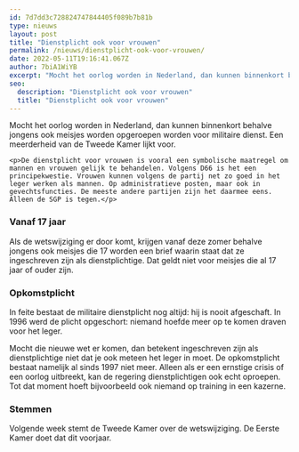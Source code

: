 ```yaml
---
id: 7d7dd3c728824747844405f089b7b81b
type: nieuws
layout: post
title: "Dienstplicht ook voor vrouwen"
permalink: /nieuws/dienstplicht-ook-voor-vrouwen/
date: 2022-05-11T19:16:41.067Z
author: 7biA1WiYB
excerpt: "Mocht het oorlog worden in Nederland, dan kunnen binnenkort behalve jongens ook meisjes worden opgeroepen worden voor militaire dienst. Een meerderheid van de Tweede Kamer lijkt voor.  "
seo:
  description: "Dienstplicht ook voor vrouwen"
  title: "Dienstplicht ook voor vrouwen"
---
```

Mocht het oorlog worden in Nederland, dan kunnen binnenkort behalve jongens ook meisjes worden opgeroepen worden voor militaire dienst. Een meerderheid van de Tweede Kamer lijkt voor.  

    <p>De dienstplicht voor vrouwen is vooral een symbolische maatregel om mannen en vrouwen gelijk te behandelen. Volgens D66 is het een principekwestie. Vrouwen kunnen volgens de partij net zo goed in het leger werken als mannen. Op administratieve posten, maar ook in gevechtsfuncties. De meeste andere partijen zijn het daarmee eens. Alleen de SGP is tegen.</p>
<h3>Vanaf 17 jaar</h3>
<p>Als de wetswijziging er door komt, krijgen vanaf deze zomer behalve jongens ook meisjes die 17 worden een brief waarin staat dat ze ingeschreven zijn als dienstplichtige. Dat geldt niet voor meisjes die al 17 jaar of ouder zijn.</p>
<h3>Opkomstplicht</h3>
<p>In feite bestaat de militaire dienstplicht nog altijd: hij is nooit afgeschaft. In 1996 werd de plicht opgeschort: niemand hoefde meer op te komen draven voor het leger.</p>
<p>Mocht die nieuwe wet er komen, dan betekent ingeschreven zijn als dienstplichtige niet dat je ook meteen het leger in moet. De opkomstplicht bestaat namelijk al sinds 1997 niet meer. Alleen als er een ernstige crisis of een oorlog uitbreekt, kan de regering dienstplichtigen ook echt oproepen. Tot dat moment hoeft bijvoorbeeld ook niemand op training in een kazerne.</p>
<h3>Stemmen</h3>
<p>Volgende week stemt de Tweede Kamer over de wetswijziging. De Eerste Kamer doet dat dit voorjaar.</p>  
